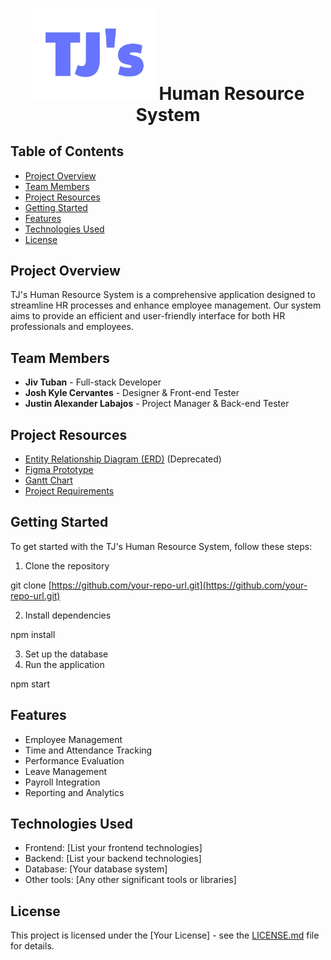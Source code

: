 <p align="center">
  <img src="./TJ_logo.png" alt="Project Logo" width="200" />
  <span style="font-size: 2em; font-weight: bold; text-decoration: none;">Human Resource System</span>
</p>

## Table of Contents
- [Project Overview](#project-overview)
- [Team Members](#team-members)
- [Project Resources](#project-resources)
- [Getting Started](#getting-started)
- [Features](#features)
- [Technologies Used](#technologies-used)
- [License](#license)

## Project Overview

TJ's Human Resource System is a comprehensive application designed to streamline HR processes and enhance employee management. Our system aims to provide an efficient and user-friendly interface for both HR professionals and employees.

## Team Members

- **Jiv Tuban** - Full-stack Developer
- **Josh Kyle Cervantes** - Designer & Front-end Tester
- **Justin Alexander Labajos** - Project Manager & Back-end Tester

## Project Resources

- [Entity Relationship Diagram (ERD)](https://lucid.app/lucidchart/013b6572-5ae9-4f4a-bb3d-d02daf6ee185/edit?viewport_loc=-4894%2C4653%2C2528%2C1520%2C0_0&invitationId=inv_4a4705f6-0406-42c7-bb19-8468e7325180) (Deprecated)
- [Figma Prototype](https://www.figma.com/design/vYqzDNNCFrjzlPUTO85SRz/TJ's?node-id=0-1&t=kUjXV1fHD6GGX0YA-1)
- [Gantt Chart](https://docs.google.com/spreadsheets/d/1PTAUDENq60aPlKM9Gkx5v6iif7RqV7ZHYX3kAwddXdo/edit#gid=187229779)
- [Project Requirements](https://docs.google.com/document/d/1L9y0qh8n7GNmuDfBt7LZExpDAC30pVNC1ANz6pzKzRE/edit)

## Getting Started

To get started with the TJ's Human Resource System, follow these steps:

1. Clone the repository


git clone [https://github.com/your-repo-url.git](https://github.com/your-repo-url.git)


2. Install dependencies


npm install


3. Set up the database
4. Run the application


npm start

## Features

- Employee Management
- Time and Attendance Tracking
- Performance Evaluation
- Leave Management
- Payroll Integration
- Reporting and Analytics

## Technologies Used

- Frontend: [List your frontend technologies]
- Backend: [List your backend technologies]
- Database: [Your database system]
- Other tools: [Any other significant tools or libraries]


## License

This project is licensed under the [Your License] - see the [LICENSE.md](LICENSE.md) file for details.
